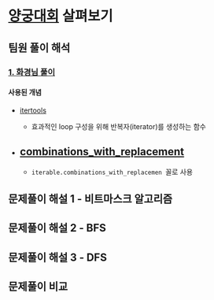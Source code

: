 # [양궁대회](https://school.programmers.co.kr/learn/courses/30/lessons/92342) 살펴보기

## 팀원 풀이 해석 

### [1. 화경님 풀이](https://github.com/zero-to-dev/Algorithm/blob/main/companies/KAKAO/2022-KAKAO-BLIND-RECRUITMENT/Lv.-2-%EC%96%91%EA%B6%81%EB%8C%80%ED%9A%8C/hwakyung.md)


#### 사용된 개념 
- [itertools](https://docs.python.org/3/library/itertools.html)
  - 효과적인 loop 구성을 위해 반복자(iterator)를 생성하는 함수 

- [combinations_with_replacement](https://docs.python.org/3/library/itertools.html#itertools.combinations_with_replacement)
  - 
  - ```iterable.combinations_with_replacemen ```꼴로 사용






## 문제풀이 해설 1 - 비트마스크 알고리즘

## 문제풀이 해설 2 - BFS

## 문제풀이 해설 3 - DFS

## 문제풀이 비교 

